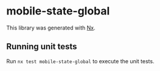 # mobile-state-global

This library was generated with [Nx](https://nx.dev).

## Running unit tests

Run `nx test mobile-state-global` to execute the unit tests.
